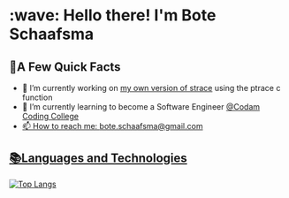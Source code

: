 <h1 align="left" id="macropower-title">:wave: Hello there! I'm Bote Schaafsma</h1>
<!-- <img align="center" src="/github-metrics.svg" alt="Metrics" width="400"> -->
<!-- <img align="center" src="/metrics.plugin.topics.icons.svg" alt="Metrics" width="400"> -->
<h2>🐎A Few Quick Facts</h2>
<ul>
  <li>🔭 I’m currently working on <a href="https://github.com/Bootjan/ft_strace">my own version of strace</a> using the ptrace c function</li>
  <li>🌱 I’m currently learning to become a Software Engineer <a href="https://www.codam.nl">@Codam Coding College</li>
  <li>📫 How to reach me: <a href="mailto:bote.schaafsma@gmail.com">bote.schaafsma@gmail.com</li>
</ul>
<h2>📚Languages and Technologies</h2>
<!--   <img align="left" alt="Rust" width="30px" style="padding-right:10px" src="https://cdn.jsdelivr.net/gh/devicons/devicon/icons/rust/rust-original.svg"/> -->


<!-- Optionally, you can customize the stats further -->
![Top Langs](https://github-readme-stats.vercel.app/api/top-langs/?username=Bootjan&langs_count=10&layout=compact&theme=tokyonight)
